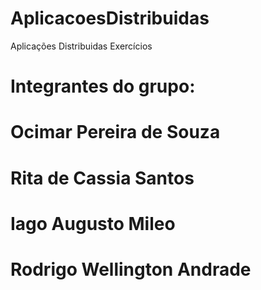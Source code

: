 # AplicacoesDistribuidas
Aplicações Distribuidas Exercícios

# Integrantes do grupo:

# Ocimar Pereira de Souza
# Rita de Cassia Santos
# Iago Augusto Mileo
# Rodrigo Wellington Andrade


